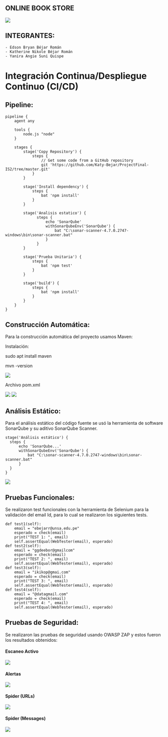 ## ONLINE BOOK STORE

![](Images/capture4.png)

## INTEGRANTES:
    - Edson Bryan Béjar Román
    - Katherine Nikole Béjar Román
    - Yanira Angie Suni Quispe
    

# Integración Continua/Despliegue Continuo (CI/CD)
    
## Pipeline:
    pipeline {
        agent any
        
        tools {
            node.js "node"
        }

        stages {
            stage('Copy Repository') {
                steps {
                    // Get some code from a GitHub repository
                    git 'https://github.com/Katy-Bejar/ProjectFinal-IS2/tree/master.git'
                }
            }

            stage('Install dependency') {
                steps {
                    bat 'npm install'
                }
            }

            stage('Analisis estatico') {
                  steps {
                      echo 'SonarQube'
                      withSonarQubeEnv('SonarQube') {
                          bat "C:\sonar-scanner-4.7.0.2747-windows\bin\sonar-scanner.bat"
                      }
                  }
            }

            stage('Prueba Unitaria') {
                steps {
                    bat 'npm test'
                }
            }

            stage('build') {
                steps {
                    bat 'npm install'
                }
            }
        }
    }


## Construcción Automática:
Para la construcción automática del proyecto usamos Maven:

Instalación:

sudo apt install maven

mvn -version

![](Images/capture.png)

Archivo pom.xml

![](Images/capture1.png)
![](Images/capture2.png)

## Análisis Estático: 
Para el análisis estático del código fuente se usó la herramienta de software SonarQube y su aditivo SonarQube Scanner.

    stage('Análisis estático') {
      steps {
          echo 'SonarQube...'
          withSonarQubeEnv('SonarQube') {
              bat "C:\sonar-scanner-4.7.0.2747-windows\bin\sonar-scanner.bat"
          }
      }
    }
    
    
![](Images/i1.jpeg)



## Pruebas Funcionales:
Se realizaron test funcionales con la herramienta de Selenium para la validación del email Id, para lo cual se realizaron los siguientes tests.

    def test1(self): 
        email = "ebejarr@unsa.edu.pe"
        esperado = check(email)
        print("TEST 1: ", email)
        self.assertEqual(WebTester(email), esperado)
    def test2(self): 
        email = "ggdeebor@gmailcom"
        esperado = check(email)
        print("TEST 2: ", email)
        self.assertEqual(WebTester(email), esperado)
    def test3(self): 
        email = "ikikop@gmai.com"
        esperado = check(email)
        print("TEST 3: ", email)
        self.assertEqual(WebTester(email), esperado)
    def test4(self): 
        email = "@datagmail.com"
        esperado = check(email)
        print("TEST 4: ", email)
        self.assertEqual(WebTester(email), esperado)


## Pruebas de Seguridad:
Se realizaron las pruebas de seguridad usando OWASP ZAP y estos fueron los resultados obtenidos:

#### Escaneo Activo
![](Images/i2.jpeg)

#### Alertas
![](Images/i3.jpeg)

#### Spider (URLs)
![](Images/i4.jpeg)

#### Spider (Messages)
![](Images/i5.jpeg)







